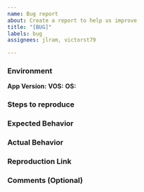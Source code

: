 ```yaml
---
name: Bug report
about: Create a report to help us improve
title: "[BUG]"
labels: bug
assignees: jlram, victorst79

---
```


### Environment
**App Version:** 
**VOS:** 
**OS:**

### Steps to reproduce


### Expected Behavior


### Actual Behavior


### Reproduction Link


### Comments (Optional)
